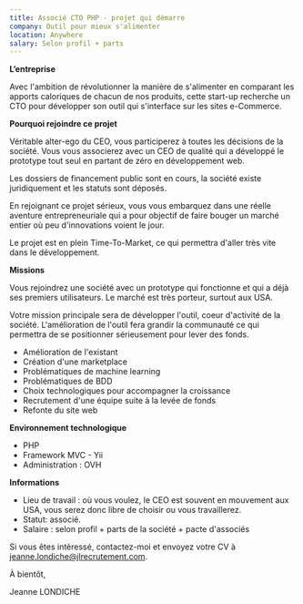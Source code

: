 ```yaml
---
title: Associé CTO PHP - projet qui démarre
company: Outil pour mieux s'alimenter
location: Anywhere
salary: Selon profil + parts
---
```


<strong>L’entreprise</strong>

Avec l'ambition de révolutionner la manière de s'alimenter en comparant les apports caloriques de chacun de nos produits, cette start-up recherche un CTO pour développer son outil qui s'interface sur les sites e-Commerce.

<strong>Pourquoi rejoindre ce projet</strong>

Véritable alter-ego du CEO, vous participerez à toutes les décisions de la société. Vous vous associerez avec un CEO de qualité qui a développé le prototype tout seul en partant de zéro en développement web.

Les dossiers de financement public sont en cours, la société existe juridiquement et les statuts sont déposés.

En rejoignant ce projet sérieux, vous vous embarquez dans une réelle aventure entrepreneuriale qui a pour objectif de faire bouger un marché entier où peu d'innovations voient le jour. 

Le projet est en plein Time-To-Market, ce qui permettra d'aller très vite dans le développement.

<strong>Missions</strong>

Vous rejoindrez une société avec un prototype qui fonctionne et qui a déjà ses premiers utilisateurs. Le marché est très porteur, surtout aux USA. 

Votre mission principale sera de développer l'outil, coeur d'activité de la société. L'amélioration de l'outil fera grandir la communauté ce qui permettra de se positionner sérieusement pour lever des fonds.

- Amélioration de l'existant
- Création d'une marketplace
- Problématiques de machine learning
- Problématiques de BDD
- Choix technologiques pour accompagner la croissance
- Recrutement d'une équipe suite à la levée de fonds
- Refonte du site web

<strong>Environnement technologique</strong>

- PHP
- Framework MVC - Yii 
- Administration : OVH

<strong>Informations</strong>

- Lieu de travail : où vous voulez, le CEO est souvent en mouvement aux USA, vous serez donc libre de choisir ou vous travaillerez.
- Statut: associé.
- Salaire : selon profil + parts de la société + pacte d'associés

Si vous êtes intéressé, contactez-moi et envoyez votre CV à jeanne.londiche@jlrecrutement.com.

À bientôt,

Jeanne LONDICHE
